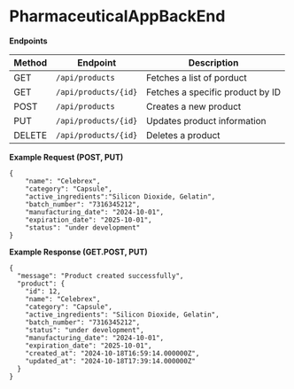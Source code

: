 # PharmaceuticalAppBackEnd


**Endpoints**

| Method | Endpoint               | Description                      |
|--------|------------------------|----------------------------------|
| GET    | `/api/products`               | Fetches a list of porduct          |
| GET    | `/api/products/{id}`          | Fetches a specific product by ID    |
| POST   | `/api/products`               | Creates a new product               |
| PUT    | `/api/products/{id}`          | Updates product information         |
| DELETE | `/api/products/{id}`          | Deletes a product                   |

**Example Request (POST, PUT)**
```
{
    "name": "Celebrex",
    "category": "Capsule",
    "active_ingredients":"Silicon Dioxide, Gelatin",
    "batch_number": "7316345212",
    "manufacturing_date": "2024-10-01",
    "expiration_date": "2025-10-01",  
    "status": "under development"  
}
```

**Example Response (GET.POST, PUT)**
```
{
  "message": "Product created successfully",
  "product": {
    "id": 12,
    "name": "Celebrex",
    "category": "Capsule",
    "active_ingredients": "Silicon Dioxide, Gelatin",
    "batch_number": "7316345212",
    "status": "under development",
    "manufacturing_date": "2024-10-01",
    "expiration_date": "2025-10-01",
    "created_at": "2024-10-18T16:59:14.000000Z",
    "updated_at": "2024-10-18T17:39:14.000000Z"
  }
}
```
